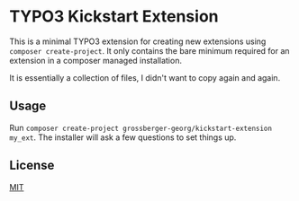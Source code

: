 # TYPO3 Kickstart Extension

This is a minimal TYPO3 extension for creating new extensions using `composer create-project`. It only contains the bare minimum required for an extension in a composer managed installation.

It is essentially a collection of files, I didn't want to copy again and again.

## Usage

Run `composer create-project grossberger-georg/kickstart-extension my_ext`. The installer will ask a few questions to set things up.

## License

[MIT](https://opensource.org/licenses/MIT)
